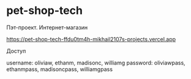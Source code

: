# pet-shop-tech
Пэт-проект. Интернет-магазин
 
https://pet-shop-tech-ffdu0tm4h-mikhail2107s-projects.vercel.app

Доступ

username: oliviaw,     ethanm,     madisonc,     williamg
password: oliviawpass, ethanmpass, madisoncpass, williamgpass